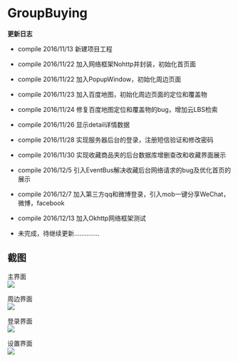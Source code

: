 # GroupBuying

**更新日志**

- compile  2016/11/13 新建项目工程

- compile  2016/11/22 加入网络框架Nohttp并封装，初始化首页面

- compile  2016/11/22 加入PopupWindow，初始化周边页面

- compile  2016/11/23 加入百度地图，初始化周边页面的定位和覆盖物

- compile  2016/11/24 修复百度地图定位和覆盖物的bug，增加云LBS检索

- compile  2016/11/26 显示detail详情数据

- compile  2016/11/28 实现服务器后台的登录，注册短信验证和修改密码

- compile  2016/11/30 实现收藏商品夹的后台数据库增删查改和收藏界面展示

- compile  2016/12/5  引入EventBus解决收藏后台网络请求的bug及优化首页的展示

- compile  2016/12/7  加入第三方qq和微博登录，引入mob一键分享WeChat，微博，facebook

- compile  2016/12/13 加入Okhttp网络框架测试

- 未完成，待继续更新..............
## 截图
主界面  
![](./screenshot/screenshot01.png)

周边界面  
![](./screenshot/screenshot02.png)

登录界面  
![](./screenshot/screenshot03.png)

设置界面  
![](./screenshot/screenshot04.png)